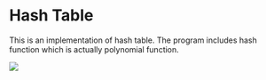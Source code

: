 # Hash Table
This is an implementation of hash table. The program includes hash function which is actually polynomial function.



<img src="https://i0.wp.com/mgb1967.com/wp-content/uploads/2017/12/Sexy-Audi-80-girl.jpg?fit=1400%2C1050&ssl=1">

